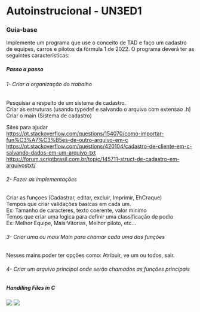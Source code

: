 # Autoinstrucional - UN3ED1

<h3>Guia-base</h3>

<span>Implemente um programa que use o conceito de TAD e faço um cadastro de equipes,
carros e pilotos da fórmula 1 de 2022. O programa deverá ter as seguintes
características:</span>

<h5>Passo a passo</h5>

<h6>1- Criar a organização do trabalho</h6>

<span>Pesquisar a respeito de um sistema de cadastro.</span>
<br>
<span>Criar as estruturas (usando typedef e salvando o arquivo com extensao .h) </span>
<br>
<span>Criar o main (Sistema de cadastro)</span>

<span>Sites para ajudar</span>
<br>
https://pt.stackoverflow.com/questions/154070/como-importar-fun%C3%A7%C3%B5es-de-outro-arquivo-em-c
https://pt.stackoverflow.com/questions/420104/cadastro-de-cliente-em-c-salvando-dados-em-um-arquivo-txt
https://forum.scriptbrasil.com.br/topic/145711-struct-de-cadastro-em-arquivostxt/

<h6>2- Fazer as implementações</h6>

<span>Criar as funçoes (Cadastrar, editar, excluir, Imprimir, EhCraque)
<br>
Tempos que criar validações basicas em cada um.
<br>
Ex: Tamanho de caracteres, texto coerente, valor minimo
<br>
Temos que criar uma logica para definir uma classificação de podio
<br>
Ex: Melhor Equipe, Mais Vitorias, Melhor piloto, etc...</span>

<h6>3- Criar uma ou mais Main para chamar cada uma das funções</h6>
<span>Nesses mains poder ter opções como: Atribuir, ve um ou todos, sair.</spam>

<h6>4- Criar um arquivo principal onde serão chamados as funções principais</h6>

<h5>Handiling Files in C</h5>

<img src="https://media.geeksforgeeks.org/wp-content/uploads/File-functions.jpg"></img>
<img src="http://startertutorials.com/blog/wp-content/uploads/2016/04/file-handling-functions.png"></img>